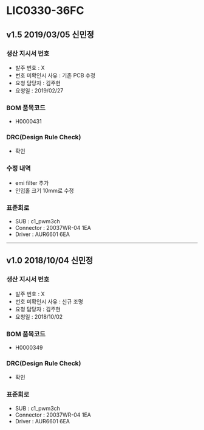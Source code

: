 # LIC0330-36FC

## v1.5 2019/03/05 신민정

### 생산 지시서 번호
* 발주 번호 : X
* 번호 미확인시 사유 : 기존 PCB 수정
* 요청 담당자 : 김주현
* 요청일 : 2019/02/27

### BOM 품목코드
* H0000431

### DRC(Design Rule Check)
* 확인

### 수정 내역
* emi filter 추가
* 인입홀 크기 10mm로 수정

### 표준회로
* SUB : c1_pwm3ch
* Connector : 20037WR-04 1EA
* Driver : AUR6601 6EA

----------

## v1.0 2018/10/04 신민정

### 생산 지시서 번호
* 발주 번호 : X
* 번호 미확인시 사유 : 신규 조명 
* 요청 담당자 : 김주현
* 요청일 : 2018/10/02

###  BOM 품목코드
* H0000349

### DRC(Design Rule Check)
* 확인

### 표준회로
* SUB : c1_pwm3ch
* Connector : 20037WR-04 1EA
* Driver : AUR6601 6EA

